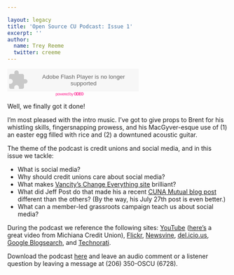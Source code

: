 ```yaml
---

layout: legacy
title: 'Open Source CU Podcast: Issue 1'
excerpt: ''
author:
  name: Trey Reeme
  twitter: creeme
---
```


<embed src="http://www.odeo.com/flash/audio_player_standard_gray.swf" quality="high" width="300" height="52" name="audio_player_standard_gray" align="middle" allowScriptAccess="always" wmode="transparent"  type="application/x-shockwave-flash" flashvars="audio_id=1597742&#38;valid_sample_rate=true&#38;external_url=http://brent.trabian.com/oscu/Open_Source_CU-Credit_Union_Podcast-1.mp3" pluginspage="http://www.macromedia.com/go/getflashplayer" /></embed><br /><a style="font-size: 9px; padding-left: 110px; color: #f39; letter-spacing: -1px; text-decoration: none" href="http://odeo.com/audio/1597742/view">powered by <strong><span class="caps">ODEO</span></strong></a>

<p>Well, we finally got it done!</p>


<p>I&#8217;m most pleased with the intro music.  I&#8217;ve got to give props to Brent for his whistling skills, fingersnapping prowess, and his MacGyver-esque use of (1) an easter egg filled with rice and (2) a downtuned acoustic guitar.</p>


<p>The theme of the podcast is credit unions and social media, and in this issue we tackle:</p>


<ul>
<li>What is social media?</li>
	<li>Why should credit unions care about social media?</li>
	<li>What makes <a href="http://www.changeeverything.ca">Vancity&#8217;s Change Everything site</a> brilliant?</li>
	<li>What did Jeff Post do that made his a recent <a href="http://www.cunamutual.com/cmg/freeFormDetail/0,1248,14516,00.html"><span class="caps">CUNA</span> Mutual blog post</a> different than the others?  (By the way, his July 27th post is even better.)</li>
	<li>What can a member-led grassroots campaign teach us about social media?</li>
</ul>


<p>During the podcast we reference the following sites: <a href="http://www.youtube.com">YouTube</a> (<a href="http://www.youtube.com/watch?v=H2CQn_NK7Ws&#38;NR">here&#8217;s</a> a great video from Michiana Credit Union), <a href="http://www.flickr.com/photos/trabian">Flickr</a>, <a href="http://www.newsvine.com/">Newsvine</a>, <a href="http://del.icio.us">del.icio.us</a>, <a href="http://blogsearch.google.com">Google Blogsearch</a>, and <a href="http://www.technorati.com">Technorati</a>.</p>


<p>Download the podcast <a href="http://brent.trabian.com/oscu/Open_Source_CU-Credit_Union_Podcast-1.mp3">here</a> and leave an audio comment or a listener question by leaving a message at (206) 350-OSCU (6728).</p>